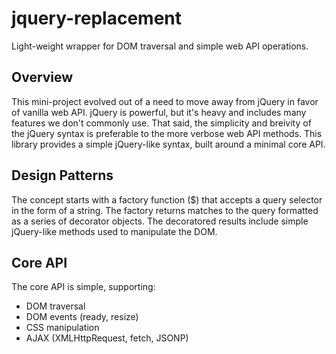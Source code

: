 # jquery-replacement
Light-weight wrapper for DOM traversal and simple web API operations.

## Overview

This mini-project evolved out of a need to move away from jQuery in favor of vanilla web API. jQuery is powerful, but it's heavy and includes many features we don't commonly use. That said, the simplicity and breivity of the jQuery syntax is preferable to the more verbose web API methods. This library provides a simple jQuery-like syntax, built around a minimal core API.

## Design Patterns

The concept starts with a factory function ($) that accepts a query selector in the form of a string. The factory returns matches to the query formatted as a series of decorator objects. The decoratored results include simple jQuery-like methods used to manipulate the DOM.

## Core API

The core API is simple, supporting:

- DOM traversal
- DOM events (ready, resize)
- CSS manipulation
- AJAX (XMLHttpRequest, fetch, JSONP)


